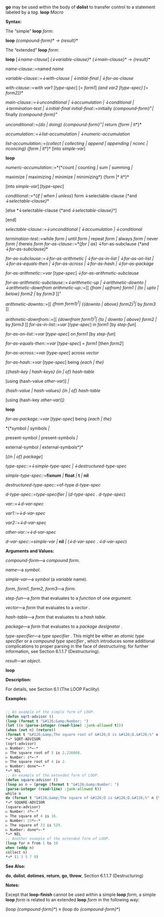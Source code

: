 **go** may be used within the body of **dolist** to transfer control to a statement labeled by a *tag*. **loop** *Macro* 



**Syntax:** 



The “simple” **loop** *form*: 



**loop** *\{compound-form\}*\* *→ \{result\}*\* 



The “extended” **loop** *form*: 



**loop** [*↓name-clause*] *\{↓variable-clause\}*\* *\{↓main-clause\}*\* *→ \{result\}*\* 



*name-clause::*=named *name* 



*variable-clause::*=*↓with-clause | ↓initial-final | ↓for-as-clause* 



*with-clause::*=with *var1* [*type-spec*] [= *form1*] *\{*and *var2* [*type-spec*] [= *form2*]*\}*\* 



*main-clause::*=*↓unconditional | ↓accumulation | ↓conditional | ↓termination-test | ↓initial-final initial-final::*=initially *\{compound-form\}*<sup>+</sup>*|* finally *\{compound-form\}*<sup>+</sup> 



*unconditional::*=*\{*do *|* doing*\} \{compound-form\}*<sup>+</sup>*|* return *\{form |* it*\}* 



*accumulation::*=*↓list-accumulation | ↓numeric-accumulation* 



*list-accumulation::*=*\{*collect *|* collecting *|* append *|* appending *|* nconc *|* nconcing*\} \{form |* it*\}* [into *simple-var*] 







 



 



**loop** 



*numeric-accumulation::*=*\{*count *|* counting *|* sum *|* summing *|* 



maximize *|* maximizing *|* minimize *|* minimizing*\} \{form |* it*\}* 



[into *simple-var*] [*type-spec*] 



*conditional::*=*\{*if *|* when *|* unless*\} form ↓selectable-clause \{*and *↓selectable-clause\}*\* 



[else *↓selectable-clause \{*and *↓selectable-clause\}*\*] 



[end] 



*selectable-clause::*=*↓unconditional | ↓accumulation | ↓conditional* 



*termination-test::*=while *form |* until *form |* repeat *form |* always *form |* never *form |* thereis *form for-as-clause::*=*\{*for *|* as*\} ↓for-as-subclause \{*and *↓for-as-subclause\}*\* 



*for-as-subclause::*=*↓for-as-arithmetic | ↓for-as-in-list | ↓for-as-on-list | ↓for-as-equals-then | ↓for-as-across | ↓for-as-hash | ↓for-as-package* 



*for-as-arithmetic::*=*var* [*type-spec*] *↓for-as-arithmetic-subclause* 



*for-as-arithmetic-subclause::*=*↓arithmetic-up | ↓arithmetic-downto | ↓arithmetic-downfrom arithmetic-up::*=[[ *\{*from *|* upfrom*\} form1 | \{*to *|* upto *|* below*\} form2 |* by *form3* ]]<sup>+</sup> 



*arithmetic-downto::*=[[ *\{*from *form1\}*<sup>1</sup>*| \{\{*downto *|* above*\} form2\}*<sup>1</sup>*|* by *form3* ]] 



*arithmetic-downfrom::*=[[ *\{*downfrom *form1\}*<sup>1</sup>*| \{*to *|* downto *|* above*\} form2 |* by *form3* ]] *for-as-in-list::*=*var* [*type-spec*] in *form1* [by *step-fun*] 



*for-as-on-list::*=*var* [*type-spec*] on *form1* [by *step-fun*] 



*for-as-equals-then::*=*var* [*type-spec*] = *form1* [then *form2*] 



*for-as-across::*=*var* [*type-spec*] across *vector* 



*for-as-hash::*=*var* [*type-spec*] being *\{*each *|* the*\}* 



*\{\{*hash-key *|* hash-keys*\} \{*in *|* of*\} hash-table* 



[using (hash-value *other-var*)] *|* 



*\{*hash-value *|* hash-values*\} \{*in *|* of*\} hash-table* 



[using (hash-key *other-var*)]*\}* 







 



 



**loop** 



*for-as-package::*=*var* [*type-spec*] being *\{*each *|* the*\}* 



*\{*symbol *|* symbols *|* 



present-symbol *|* present-symbols *|* 



external-symbol *|* external-symbols*\}* 



[*\{*in *|* of*\} package*] 



*type-spec::*=*↓simple-type-spec | ↓destructured-type-spec* 



*simple-type-spec::*=**fixnum** *|* **float** *|* **t** *|* **nil** 



*destructured-type-spec::*=of-type *d-type-spec* 



*d-type-spec::*=*type-specifier |* (*d-type-spec* . *d-type-spec*) 



*var::*=*↓d-var-spec* 



*var1::*=*↓d-var-spec* 



*var2::*=*↓d-var-spec* 



*other-var::*=*↓d-var-spec* 



*d-var-spec::*=*simple-var |* **nil** *|* (*↓d-var-spec* . *↓d-var-spec*) 



**Arguments and Values:** 



*compound-form*—a *compound form*. 



*name*—a *symbol*. 



*simple-var*—a *symbol* (a *variable* name). 



*form*, *form1*, *form2*, *form3*—a *form*. 



*step-fun*—a *form* that evaluates to a *function* of one *argument*. 



*vector*—a *form* that evaluates to a *vector* . 



*hash-table*—a *form* that evaluates to a *hash table*. 



*package*—a *form* that evaluates to a *package designator* . 



*type-specifier*—a *type specifier* . This might be either an *atomic type specifier* or a *compound type specifier* , which introduces some additional complications to proper parsing in the face of destructuring; for further information, see Section 6.1.1.7 (Destructuring). 



*result*—an *object*. 







 



 



**loop** 



**Description:** 



For details, see Section 6.1 (The LOOP Facility). 



**Examples:**
```lisp
 
;; An example of the simple form of LOOP. 
(defun sqrt-advisor () 
(loop (format t "&#126;&amp;Number: ") 
(let ((n (parse-integer (read-line) :junk-allowed t))) 
(when (not n) (return)) 
(format t "&#126;&amp;The square root of &#126;D is &#126;D.&#126;%" n (sqrt n))))) 
*→* SQRT-ADVISOR 
(sqrt-advisor) 
▷ Number: 5*←-* 
▷ The square root of 5 is 2.236068. 
▷ Number: 4*←-* 
▷ The square root of 4 is 2. 
▷ Number: done*←-* 
*→* NIL 
;; An example of the extended form of LOOP. 
(defun square-advisor () 
(loop as n = (progn (format t "&#126;&amp;Number: ") 
(parse-integer (read-line) :junk-allowed t)) 
while n 
do (format t "&#126;&amp;The square of &#126;D is &#126;D.&#126;%" n (\* n n)))) 
*→* SQUARE-ADVISOR 
(square-advisor) 
▷ Number: 4*←-* 
▷ The square of 4 is 16. 
▷ Number: 23*←-* 
▷ The square of 23 is 529. 
▷ Number: done*←-* 
*→* NIL 
;; Another example of the extended form of LOOP. 
(loop for n from 1 to 10 
when (oddp n) 
collect n) 
*→* (1 3 5 7 9) 

```
**See Also:** 



**do**, **dolist**, **dotimes**, **return**, **go**, **throw**, Section 6.1.1.7 (Destructuring) 







 



 



**Notes:** 



Except that **loop-finish** cannot be used within a simple **loop** *form*, a simple **loop** *form* is related to an extended **loop** *form* in the following way: 



(loop *\{compound-form\}*\*) *≡* (loop do *\{compound-form\}*\*) 



